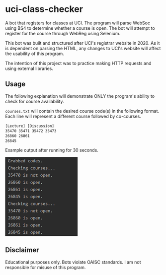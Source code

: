 # uci-class-checker
A bot that registers for classes at UCI. The program will parse WebSoc using BS4 to determine whether a course is open. The bot will attempt to register for the course through WebReg using Selenium. 

This bot was built and structured after UCI's registrar website in 2020. As it is dependent on parsing the HTML, any changes to UCI's website will affect the usability of this program.

The intention of this project was to practice making HTTP requests and using external libraries.

## Usage

The following explanation will demonstrate ONLY the program's ability to check for course availability.

`courses.txt` will contain the desired course code(s) in the following format. Each line will represent a different course followed by co-courses.
```
[Lecture] [Discussion]
35470 35471 35472 35473
26860 26861
26845
```

Example output after running for 30 seconds.

![Screenshot](images/example.png)

## Disclaimer
Educational purposes only. Bots violate OAISC standards. I am not responsible for misuse of this program.
